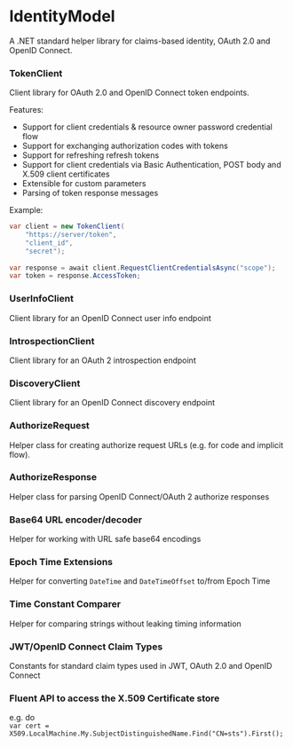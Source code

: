 # IdentityModel
A .NET standard helper library for claims-based identity, OAuth 2.0 and OpenID Connect.

### TokenClient
Client library for OAuth 2.0 and OpenID Connect token endpoints.

Features:

* Support for client credentials & resource owner password credential flow
* Support for exchanging authorization codes with tokens
* Support for refreshing refresh tokens
* Support for client credentials via Basic Authentication, POST body and X.509 client certificates
* Extensible for custom parameters
* Parsing of token response messages

Example:
```csharp
var client = new TokenClient(
    "https://server/token",
    "client_id",
    "secret");
    
var response = await client.RequestClientCredentialsAsync("scope");
var token = response.AccessToken;
```
### UserInfoClient
Client library for an OpenID Connect user info endpoint

### IntrospectionClient
Client library for an OAuth 2 introspection endpoint

### DiscoveryClient
Client library for an OpenID Connect discovery endpoint

### AuthorizeRequest
Helper class for creating authorize request URLs (e.g. for code and implicit flow).

### AuthorizeResponse
Helper class for parsing OpenID Connect/OAuth 2 authorize responses

### Base64 URL encoder/decoder
Helper for working with URL safe base64 encodings

### Epoch Time Extensions
Helper for converting `DateTime` and `DateTimeOffset` to/from Epoch Time

### Time Constant Comparer
Helper for comparing strings without leaking timing information

### JWT/OpenID Connect Claim Types
Constants for standard claim types used in JWT, OAuth 2.0 and OpenID Connect

### Fluent API to access the X.509 Certificate store  
e.g. do  
`var cert = X509.LocalMachine.My.SubjectDistinguishedName.Find("CN=sts").First();`
